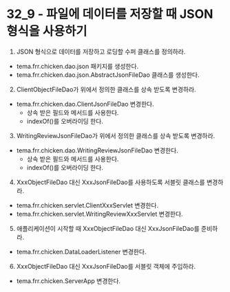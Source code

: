 # 32_9 - 파일에 데이터를 저장할 때 JSON 형식을 사용하기

1) JSON 형식으로 데이터를 저장하고 로딩할 수퍼 클래스를 정의하라.

- tema.frr.chicken.dao.json 패키지를 생성한다.
- tema.frr.chicken.dao.json.AbstractJsonFileDao 클래스를 생성한다.

2) ClientObjectFileDao가 위에서 정의한 클래스를 상속 받도록 변경하라.

- tema.frr.chicken.dao.ClientJsonFileDao 변경한다.
  - 상속 받은 필드와 메서드를 사용한다.
  - indexOf()를 오버라이딩 한다.

3) WritingReviewJsonFileDao가 위에서 정의한 클래스를 상속 받도록 변경하라.

- tema.frr.chicken.dao.WritingReviewJsonFileDao 변경한다.
  - 상속 받은 필드와 메서드를 사용한다.
  - indexOf()를 오버라이딩 한다.

4) XxxObjectFileDao 대신 XxxJsonFileDao를 사용하도록 서블릿 클래스를 변경하라.

- tema.frr.chicken.servlet.ClientXxxServlet 변경한다.
- tema.frr.chicken.servlet.WritingReviewXxxServlet 변경한다.

5) 애플리케이션이 시작할 때 XxxObjectFileDao 대신 XxxJsonFileDao를 준비하라.

- tema.frr.chicken.DataLoaderListener 변경한다.

6) XxxObjectFileDao 대신 XxxJsonFileDao를 서블릿 객체에 주입하라.

- tema.frr.chicken.ServerApp 변경한다.
